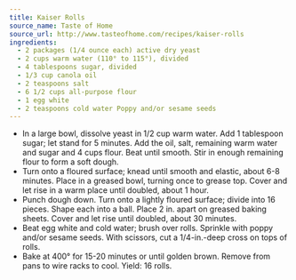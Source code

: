 ```yaml
---
title: Kaiser Rolls
source_name: Taste of Home
source_url: http://www.tasteofhome.com/recipes/kaiser-rolls
ingredients:
  - 2 packages (1/4 ounce each) active dry yeast
  - 2 cups warm water (110° to 115°), divided
  - 4 tablespoons sugar, divided
  - 1/3 cup canola oil
  - 2 teaspoons salt
  - 6 1/2 cups all-purpose flour
  - 1 egg white
  - 2 teaspoons cold water Poppy and/or sesame seeds
---
```


* In a large bowl, dissolve yeast in 1/2 cup warm water. Add 1 tablespoon sugar; let stand for 5 minutes. Add the oil, salt, remaining warm water and sugar and 4 cups flour. Beat until smooth. Stir in enough remaining flour to form a soft dough.
* Turn onto a floured surface; knead until smooth and elastic, about 6-8 minutes. Place in a greased bowl, turning once to grease top. Cover and let rise in a warm place until doubled, about 1 hour.
* Punch dough down. Turn onto a lightly floured surface; divide into 16 pieces. Shape each into a ball. Place 2 in. apart on greased baking sheets. Cover and let rise until doubled, about 30 minutes.
* Beat egg white and cold water; brush over rolls. Sprinkle with poppy and/or sesame seeds. With scissors, cut a 1/4-in.-deep cross on tops of rolls.
* Bake at 400° for 15-20 minutes or until golden brown. Remove from pans to wire racks to cool. Yield: 16 rolls.
